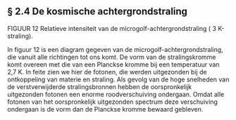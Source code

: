 ## § 2.4 De kosmische achtergrondstraling

FIGUUR 12 Relatieve intensiteit
van de microgolf-achtergrondstraling
( 3 K-straling).


In figuur 12 is een diagram gegeven van de microgolf-achtergrondstraling, die vanuit alle richtingen tot ons komt. De vorm van de stralingskromme komt overeen met die van een Planckse kromme bij een temperatuur van 2,7 K. In feite zien we hier de fotonen, die werden uitgezonden bij de ontkoppeling van materie en straling. Als gevolg van de hoge snelheden van de verstverwijderde stralingsbronnen hebben de oorspronkelijk uitgezonden fotonen een enorme roodverschuiving ondergaan. Omdat alle fotonen van het oorspronkelijk uitgezonden spectrum deze verschuiving ondergaan is de vorm dan de Planckse kromme bewaard gebleven.
